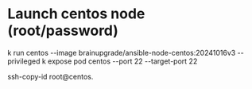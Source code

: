 # Launch centos node (root/password)
k run centos --image brainupgrade/ansible-node-centos:20241016v3 --privileged
k expose pod centos --port 22 --target-port 22

ssh-copy-id root@centos.<username>

